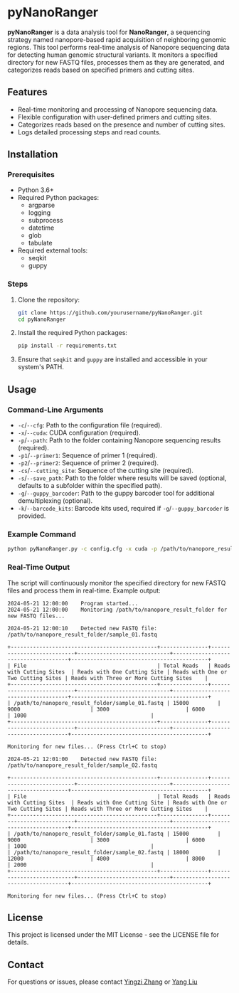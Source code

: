 
# pyNanoRanger

**pyNanoRanger** is a data analysis tool for **NanoRanger**, a sequencing strategy named nanopore-based rapid acquisition of neighboring genomic regions. This tool performs real-time analysis of Nanopore sequencing data for detecting human genomic structural variants. It monitors a specified directory for new FASTQ files, processes them as they are generated, and categorizes reads based on specified primers and cutting sites.

## Features

- Real-time monitoring and processing of Nanopore sequencing data.
- Flexible configuration with user-defined primers and cutting sites.
- Categorizes reads based on the presence and number of cutting sites.
- Logs detailed processing steps and read counts.

## Installation

### Prerequisites

- Python 3.6+
- Required Python packages:
  - argparse
  - logging
  - subprocess
  - datetime
  - glob
  - tabulate
- Required external tools:
  - seqkit
  - guppy

### Steps

1. Clone the repository:
   ```sh
   git clone https://github.com/yourusername/pyNanoRanger.git
   cd pyNanoRanger
   ```

2. Install the required Python packages:
   ```sh
   pip install -r requirements.txt
   ```

3. Ensure that `seqkit` and `guppy` are installed and accessible in your system's PATH.

## Usage

### Command-Line Arguments

- `-c`/`--cfg`: Path to the configuration file (required).
- `-x`/`--cuda`: CUDA configuration (required).
- `-p`/`--path`: Path to the folder containing Nanopore sequencing results (required).
- `-p1`/`--primer1`: Sequence of primer 1 (required).
- `-p2`/`--primer2`: Sequence of primer 2 (required).
- `-cs`/`--cutting_site`: Sequence of the cutting site (required).
- `-s`/`--save_path`: Path to the folder where results will be saved (optional, defaults to a subfolder within the specified path).
- `-g`/`--guppy_barcoder`: Path to the guppy barcoder tool for additional demultiplexing (optional).
- `-k`/`--barcode_kits`: Barcode kits used, required if `-g`/`--guppy_barcoder` is provided.

### Example Command

```sh
python pyNanoRanger.py -c config.cfg -x cuda -p /path/to/nanopore_result_folder -p1 ACAGCCTATGCCCCATTTTGG -p2 CGAAGGAGATGGAGGTCGTC -cs CTGCAG -s /path/to/save_folder
```

### Real-Time Output

The script will continuously monitor the specified directory for new FASTQ files and process them in real-time. Example output:

```plaintext
2024-05-21 12:00:00    Program started...
2024-05-21 12:00:00    Monitoring /path/to/nanopore_result_folder for new FASTQ files...

2024-05-21 12:00:10    Detected new FASTQ file: /path/to/nanopore_result_folder/sample_01.fastq

+----------------------------------------------+---------------+---------------------------+-----------------------------+-------------------------------------+-------------------------------------------+
| File                                         | Total Reads   | Reads with Cutting Sites  | Reads with One Cutting Site | Reads with One or Two Cutting Sites | Reads with Three or More Cutting Sites    |
+----------------------------------------------+---------------+---------------------------+-----------------------------+-------------------------------------+-------------------------------------------+
| /path/to/nanopore_result_folder/sample_01.fastq | 15000         | 9000                      | 3000                        | 6000                                | 1000                                       |
+----------------------------------------------+---------------+---------------------------+-----------------------------+-------------------------------------+-------------------------------------------+

Monitoring for new files... (Press Ctrl+C to stop)

2024-05-21 12:01:00    Detected new FASTQ file: /path/to/nanopore_result_folder/sample_02.fastq

+----------------------------------------------+---------------+---------------------------+-----------------------------+-------------------------------------+-------------------------------------------+
| File                                         | Total Reads   | Reads with Cutting Sites  | Reads with One Cutting Site | Reads with One or Two Cutting Sites | Reads with Three or More Cutting Sites    |
+----------------------------------------------+---------------+---------------------------+-----------------------------+-------------------------------------+-------------------------------------------+
| /path/to/nanopore_result_folder/sample_01.fastq | 15000         | 9000                      | 3000                        | 6000                                | 1000                                       |
| /path/to/nanopore_result_folder/sample_02.fastq | 18000         | 12000                     | 4000                        | 8000                                | 2000                                       |
+----------------------------------------------+---------------+---------------------------+-----------------------------+-------------------------------------+-------------------------------------------+

Monitoring for new files... (Press Ctrl+C to stop)

```

## License

This project is licensed under the MIT License - see the LICENSE file for details.

## Contact

For questions or issues, please contact [Yingzi Zhang](mailto:yingzi.zhang@kaust.edu.sa) or [Yang Liu](mailto:yang.liu.3@kaust.edu.sa)

